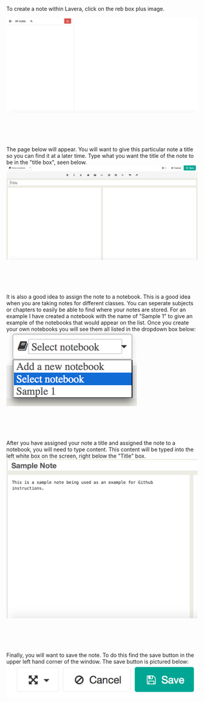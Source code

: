 To create a note within Lavera, click on the reb box plus image. 
<br><br>
![insert picture](assets/6.png)
<br><br>
<br><br>
<br><br>
The page below will appear. You will want to give this particular note a title so you can find it at a later time. Type what you want the title of the note to be in the "title box", seen below. 
![insert picture](assets/7.png)
<br><br>
<br><br>
<br><br>
It is also a good idea to assign the note to a notebook. This is a good idea when you are taking notes for different classes. You can seperate subjects or chapters to easily be able to find where your notes are stored. For an example I have created a notebook with the name of "Sample 1" to give an example of the notebooks that would appear on the list. Once you create your own notebooks you will see them all listed in the dropdown box below:
![insert picture](assets/8.png)
<br><br>
<br><br>
<br><br>
After you have assigned your note a title and assigned the note to a notebook, you will need to type content. This content will be typed into the left white box on the screen, right below the "Title" box.
![insert picture](assets/10.png)
<br><br>
<br><br>
<br><br>
Finally, you will want to save the note. To do this find the save button in the upper left hand corner of the window. The save button is pictured below:
![insert picture](assets/9.png)
